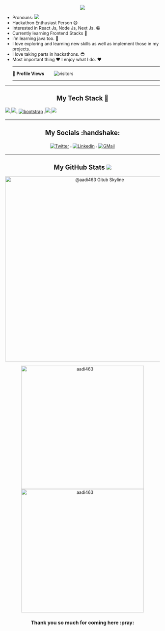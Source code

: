  <!-- markdownlint-disable-next-line -->
<p align="center"><img src="https://github-hero-readme.vercel.app/api?username=aadi463&linkedin=aditya-gaurav-30aa48246/&twitter=Pawankr21_9"/>

- Pronouns: <img src="https://raw.githubusercontent.com/ashwinexe/ColoredBadges/master/svg/pronouns/hehim.svg">
- Hackathon Enthusiast Person :smile:
- Interested in React Js, Node Js, Next Js. :grinning:
- Currently learning Frontend Stacks :star_struck:
- I’m learning java too. :muscle:
- I love exploring and learning new skills as well as implement those in my projects.
- I love taking parts in hackathons. :sunglasses:
- Most important thing :heart: I enjoy what I do. :heart:
  ***
  🌱 **Profile Views**&nbsp;&nbsp;&nbsp;&nbsp;&nbsp;&nbsp;&nbsp;
  ![visitors](https://profile-counter.glitch.me/aadi463/count.svg?align=center)
  ***

---

<!-- Badges used from https://github.com/klaasnicolaas/ColoredBadges -->
<h2 align="center">My Tech Stack 🧰</h2>
</a>

<a href="#">
<img src="https://raw.githubusercontent.com/klaasnicolaas/ColoredBadges/master/svg/dev/languages/html.svg">
</a>
<a href="#">
<img src="https://raw.githubusercontent.com/klaasnicolaas/ColoredBadges/master/svg/dev/languages/css3.svg">
</a>
<a href="https://getbootstrap.com/">
    <img src="https://raw.githubusercontent.com/klaasnicolaas/ColoredBadges/master/svg/dev/frameworks/bootstrap.svg" alt="bootstrap" style="vertical-align:top; margin:4px">
</a>
<a href="https://developer.mozilla.org/en-US/docs/Web/JavaScript">
<img src="https://raw.githubusercontent.com/klaasnicolaas/ColoredBadges/master/svg/dev/languages/js.svg">
</a>   
<a href="https://docs.oracle.com/en/java/">
    <img src="https://raw.githubusercontent.com/klaasnicolaas/ColoredBadges/master/svg/dev/languages/java.svg">
</a>
</p>

---

<h2 align="center">My Socials :handshake: </h2>
<p align="center">
<a href="https://twitter.com/aadi463">
<img src="https://raw.githubusercontent.com/klaasnicolaas/ColoredBadges/master/svg/social/twitter.svg" alt="Twitter" style="vertical-align:top; margin:4px">
</a>
<a href="https://github.com/aadi463">
<img src="https://raw.githubusercontent.com/klaasnicolaas/ColoredBadges/master/svg/social/linkedin.svg" alt="Linkedin" style="vertical-align:top; margin:4px">
</a>
<a href="mailto:adityagaurav85@gmail.com">
<img src="https://raw.githubusercontent.com/klaasnicolaas/ColoredBadges/prod/svg/social/gmail.svg" alt="GMail" style="vertical-align:top; margin:4px">
</a>
</p>

---

<h2 align="center">My GitHub Stats <img src="https://github.githubassets.com/images/spinners/octocat-spinner-64.gif"/></h2>

<p align="center"><img src="https://github.com/aadi463/aadi463/blob/main/ezgif.com-gif-maker.gif" alt="@aadi463 Gitub Skyline" width="600" /></p>

<p align="center"><img src="https://github-readme-stats.vercel.app/api?username=aadi463&theme=dracula&show_icons=true" alt="aadi463" width="400" />
<img src="http://github-readme-streak-stats.herokuapp.com?user=aadi463&theme=dracula&hide_border=false" alt ="aadi463" width="400" />
</p>

<h3 align="center">Thank you so much for coming here :pray:</h3>

